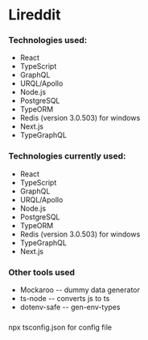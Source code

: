 # Lireddit

### Technologies used:

- React
- TypeScript
- GraphQL
- URQL/Apollo
- Node.js
- PostgreSQL
- TypeORM
- Redis (version 3.0.503) for windows
- Next.js
- TypeGraphQL

### Technologies currently used:

- React
- TypeScript
- GraphQL
- URQL/Apollo
- Node.js
- PostgreSQL
- TypeORM
- Redis (version 3.0.503) for windows
- TypeGraphQL
- Next.js

### Other tools used
- Mockaroo -- dummy data generator
- ts-node  -- converts js to ts
- dotenv-safe -- gen-env-types

###
npx tsconfig.json for config file
